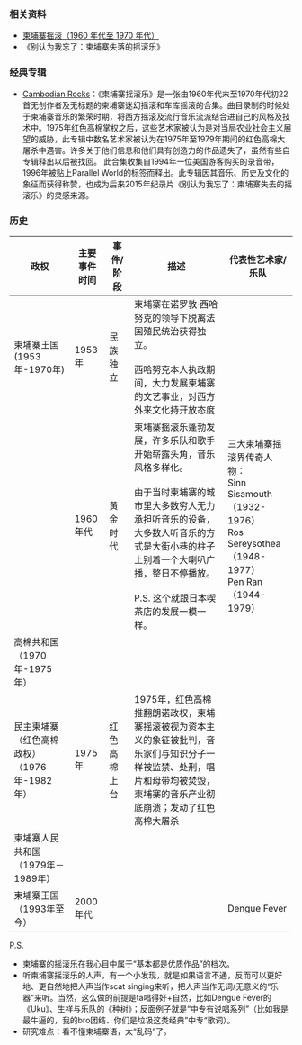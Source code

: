 ### 相关资料

* [柬埔寨摇滚（1960 年代至 1970 年代）](https://en.wikipedia.org/wiki/Cambodian_rock_(1960s%E2%80%931970s))
* 《别认为我忘了：柬埔寨失落的摇滚乐》

### 经典专辑

* [Cambodian Rocks](https://en.wikipedia.org/wiki/Cambodian_Rocks)：《柬埔寨摇滚乐》是一张由1960年代末至1970年代初22首无创作者及无标题的柬埔寨迷幻摇滚和车库摇滚的合集。曲目录制的时候处于柬埔寨音乐的繁荣时期，将西方摇滚及流行音乐流派结合进自己的风格及技术中。1975年红色高棉掌权之后，这些艺术家被认为是对当局农业社会主义展望的威胁，此专辑中数名艺术家被认为在1975年至1979年期间的红色高棉大屠杀中遇害。许多关于他们信息和他们具有创造力的作品遗失了，虽然有些自专辑释出以后被找回。
  此合集收集自1994年一位美国游客购买的录音带，1996年被贴上Parallel World的标签而释出。此专辑因其音乐、历史及文化的象征而获得称赞，也成为后来2015年纪录片《别认为我忘了：柬埔寨失去的摇滚乐》的灵感来源。

### 历史

| 政权                         | 主要事件时间 | 事件/阶段  | 描述                                                                                                                                     | 代表性艺术家/乐队                                                                                      |
| -------------------------- | ------ | ------ | -------------------------------------------------------------------------------------------------------------------------------------- | ---------------------------------------------------------------------------------------------- |
| 柬埔寨王国 (1953年-1970年)        | 1953年  | 民族独立   | 柬埔寨在诺罗敦·西哈努克的领导下脱离法国殖民统治获得独立。<br><br>西哈努克本人执政期间，大力发展柬埔寨的文艺事业，对西方外来文化持开放态度                                                              |                                                                                                |
|                            | 1960年代 | 黄金时代   | 柬埔寨摇滚乐蓬勃发展，许多乐队和歌手开始崭露头角，音乐风格多样化。<br><br>由于当时柬埔寨的城市里大多数穷人无力承担听音乐的设备，大多数人听音乐的方式是大街小巷的柱子上别着一个大喇叭广播，整日不停播放。<br><br>P.S. 这个就跟日本喫茶店的发展一模一样。 | 三大柬埔寨摇滚界传奇人物：<br>Sinn Sisamouth（1932-1976）<br>Ros Sereysothea（1948-1977）<br>Pen Ran（1944-1979） |
| 高棉共和国（1970年-1975年）         |        |        |                                                                                                                                        |                                                                                                |
| 民主柬埔寨（红色高棉政权）（1976年-1982年） | 1975年  | 红色高棉上台 | 1975年，红色高棉推翻朗诺政权，柬埔寨摇滚被视为资本主义的象征被批判，音乐家们与知识分子一样被监禁、处刑，唱片和母带均被焚毁，柬埔寨的音乐产业彻底崩溃；发动了红色高棉大屠杀                                                |                                                                                                |
| 柬埔寨人民共和国（1979年－1989年）      |        |        |                                                                                                                                        |                                                                                                |
| 柬埔寨王国（1993年至今）             | 2000年代 |        |                                                                                                                                        | Dengue Fever                                                                                   |
P.S. 
* 柬埔寨的摇滚乐在我心目中属于“基本都是优质作品”的档次。
* 听柬埔寨摇滚乐的人声，有一个小发现，就是如果语言不通，反而可以更好地、更自然地把人声当作scat singing来听，把人声当作无词/无意义的“乐器”来听。当然，这么做的前提是ta唱得好+自然，比如Dengue Fever的《Uku》、生祥与乐队的《种树》；反面例子就是“中专有说唱系列”（比如我是最牛逼的，我的bro团结、你们是垃圾这类经典”中专“歌词）。
* 研究难点：看不懂柬埔寨语，太“乱码”了。
